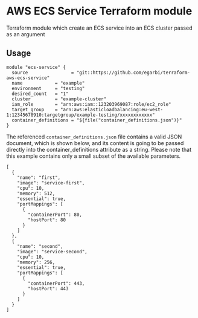 AWS ECS Service Terraform module
========================

Terraform module which create an ECS service into an ECS cluster passed as an argument

Usage
-----

```hcl
module "ecs-service" {
  source                = "git::https://github.com/egarbi/terraform-aws-ecs-service"
  name            = "example"
  environment     = "testing"
  desired_count   = "1"
  cluster         = "example-cluster"
  iam_role        = "arn:aws:iam::123203969087:role/ec2_role"
  target_group    = "arn:aws:elasticloadbalancing:eu-west-1:12345678910:targetgroup/example-testing/xxxxxxxxxxxx"
  container_definitions = "${file("container_definitions.json")}"
}
```
The referenced `container_definitions.json` file contains a valid JSON document, which is shown below, and its content is going to be passed directly into the container_definitions attribute as a string. Please note that this example contains only a small subset of the available parameters.
```
[
  {
    "name": "first",
    "image": "service-first",
    "cpu": 10,
    "memory": 512,
    "essential": true,
    "portMappings": [
      {
        "containerPort": 80,
        "hostPort": 80
      }
    ]
  },
  {
    "name": "second",
    "image": "service-second",
    "cpu": 10,
    "memory": 256,
    "essential": true,
    "portMappings": [
      {
        "containerPort": 443,
        "hostPort": 443
      }
    ]
  }
]

```
